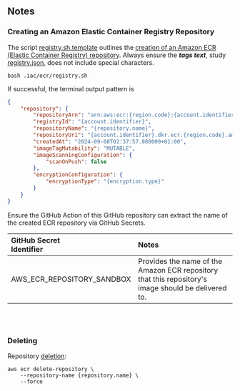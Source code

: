 <br>

## Notes

### Creating an Amazon Elastic Container Registry Repository

The script [registry.sh.template](registry.sh.template) outlines the [creation of an Amazon ECR (Elastic Container Registry) repository](https://awscli.amazonaws.com/v2/documentation/api/latest/reference/ecr/create-repository.html).  Always ensure the _**tags text**_, study [registry.json](registry.json), does not include special characters.

```shell
bash .iac/ecr/registry.sh
```

If successful, the terminal output pattern is

```json
{
    "repository": {
        "repositoryArn": "arn:aws:ecr:{region.code}:{account.identifier}:repository/{repository.name}",
        "registryId": "{account.identifier}",
        "repositoryName": "{repository.name}",
        "repositoryUri": "{account.identifier}.dkr.ecr.{region.code}.amazonaws.com/{repository.name}",
        "createdAt": "2024-09-08T02:37:57.880000+01:00",
        "imageTagMutability": "MUTABLE",
        "imageScanningConfiguration": {
            "scanOnPush": false
        },
        "encryptionConfiguration": {
            "encryptionType": "{encryption.type}"
        }
    }
}
```

Ensure the GitHub Action of this GitHub repository can extract the name of the created ECR repository via GitHub Secrets.

| GitHub Secret<br>Identifier | Notes                                                                                               |
|:----------------------------|:----------------------------------------------------------------------------------------------------|
| AWS_ECR_REPOSITORY_SANDBOX  | Provides the name of the Amazon ECR repository that this repository's image should be delivered to. |


<br>
<br>


### Deleting


Repository [deletion](https://awscli.amazonaws.com/v2/documentation/api/latest/reference/ecr/delete-repository.html):

```shell
aws ecr delete-repository \
    --repository-name {repository.name} \
    --force
```



<br>
<br>

<br>
<br>

<br>
<br>

<br>
<br>
